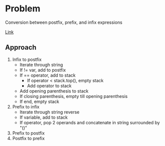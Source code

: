 
# Problem

Conversion between postfix, prefix, and infix expressions

[Link](https://www.geeksforgeeks.org/convert-infix-expression-to-postfix-expression/)

## Approach
1. Infix to postfix
    - Iterate through string
    - If != var, add to postfix
    - If == operator, add to stack
        - If operator < stack.top(), empty stack
        - Add operator to stack
    - Add opening parenthesis to stack
    - If closing parenthesis, empty till opening parenthesis
    - If end, empty stack
2. Prefix to infix
    - Iterate through string reverse
    - If variable, add to stack
    - If operator, pop 2 operands and concatenate in string surrounded by "()"
3. Prefix to postfix
4. Postfix to prefix